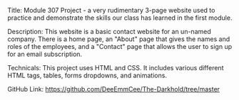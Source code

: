 Title: Module 307 Project - a very rudimentary 3-page website used to practice and demonstrate the skills our class has learned in the first module.

Description: This website is a basic contact website for an un-named company. There is a home page, an "About" page that gives the names and roles of the employees, and a "Contact" page that allows the user to sign up for an email subscription.

Technicals: This project uses HTML and CSS. It includes various different HTML tags, tables, forms dropdowns, and animations.

GitHub Link: https://github.com/DeeEmmCee/The-Darkhold/tree/master

